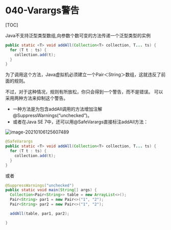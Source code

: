 # 040-Varargs警告

[TOC]

Java不支持泛型类型数组,向参数个数可变的方法传递一个泛型类型的实例

```java
public static <T> void addAll(Collection<T> collection, T... ts) {
  for (T t : ts) {
    collection.add(t);
  }
}
```

为了调用这个方法，Java虚拟机必须建立一个Pair＜String＞数组，这就违反了前面的规则。

不过，对于这种情况，规则有所放松，你只会得到一个警告，而不是错误。
可以采用两种方法来抑制这个警告。

- 一种方法是为包含addAll调用的方法增加注解@SuppressWarnings(“unchecked”)。
- 或者在Java SE 7中，还可以用@SafeVarargs直接标注addAll方法：

![image-20210106125607489](../../../assets/image-20210106125607489.png)

```java
@SafeVarargs
public static <T> void addAll(Collection<T> collection, T... ts) {
  for (T t : ts) {
    collection.add(t);
  }
}
```

或者

```java
@SuppressWarnings("unchecked")
public static void main(String[] args) {
  Collection<Pair<String>> table = new ArrayList<>();
  Pair<String> par1 = new Pair<>("1", "2");
  Pair<String> par2 = new Pair<>("1", "2");

  addAll(table, par1, par2);

}
```

